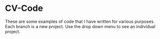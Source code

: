 # CV-Code
These are some examples of code that I have written for various purposes.
Each branch is a new project. 
Use the drop down menu to see an individual project.
